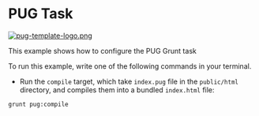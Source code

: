 # PUG Task

[![pug-template-logo.png][1]][2]

This example shows how to configure the PUG Grunt task

To run this example, write one of the following commands in your terminal.

- Run the `compile` target, which take `index.pug` file in the `public/html` directory, and compiles them into a bundled `index.html`
 file:

```shell
grunt pug:compile
```
  [1]:https://cdn.rawgit.com/pugjs/pug-logo/eec436cee8fd9d1726d7839cbe99d1f694692c0c/SVG/pug-final-logo-_-colour-128.svg
  [2]: https://pugjs.org  "PUG"